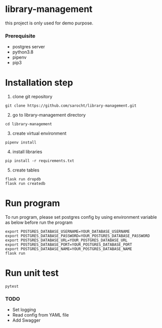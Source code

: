 # library-management
this project is only used for demo purpose.

### Prerequisite
- postgres server
- python3.8
- pipenv
- pip3

# Installation step
1. clone git repository
```
git clone https://github.com/sarocht/library-management.git
```
2. go to library-management directory
```
cd library-management
```
3. create virtual environment
```
pipenv install
```
4. install libraries
```
pip install -r requirements.txt
```
5. create tables
```
flask run dropdb
flask run createdb
```

# Run program
To run program, please set postgres config by using environment variable as below before run the program
```
export POSTGRES_DATABASE_USERNAME=YOUR_DATABASE_USERNAME
export POSTGRES_DATABASE_PASSWORD=YOUR_POSTGRES_DATABASE_PASSWORD
export POSTGRES_DATABASE_URL=YOUR_POSTGRES_DATABASE_URL
export POSTGRES_DATABASE_PORT=YOUR_POSTGRES_DATABASE_PORT
export POSTGRES_DATABASE_NAME=YOUR_POSTGRES_DATABASE_NAME
flask run
```

# Run unit test
```
pytest
```

### TODO
- Set logging
- Read config from YAML file
- Add Swagger
